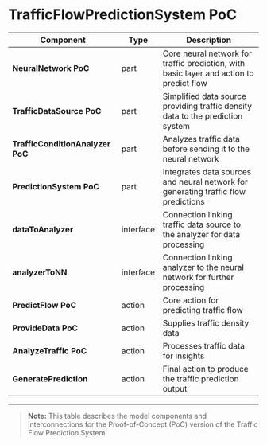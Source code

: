 # TrafficFlowPredictionSystem PoC

| Component               | Type       | Description                                              |
|-------------------------|------------|----------------------------------------------------------|
| **NeuralNetwork PoC**   | part       | Core neural network for traffic prediction, with basic layer and action to predict flow |
| **TrafficDataSource PoC** | part     | Simplified data source providing traffic density data to the prediction system |
| **TrafficConditionAnalyzer PoC** | part | Analyzes traffic data before sending it to the neural network |
| **PredictionSystem PoC** | part      | Integrates data sources and neural network for generating traffic flow predictions |
| **dataToAnalyzer**      | interface  | Connection linking traffic data source to the analyzer for data processing |
| **analyzerToNN**        | interface  | Connection linking analyzer to the neural network for further processing |
| **PredictFlow PoC**     | action     | Core action for predicting traffic flow                  |
| **ProvideData PoC**     | action     | Supplies traffic density data                            |
| **AnalyzeTraffic PoC**  | action     | Processes traffic data for insights                      |
| **GeneratePrediction**  | action     | Final action to produce the traffic prediction output    |

---

> **Note:** This table describes the model components and interconnections for the Proof-of-Concept (PoC) version of the Traffic Flow Prediction System.
